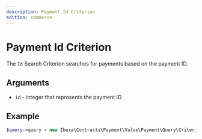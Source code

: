 ```yaml
---
description: Payment Id Criterion
edition: commerce
---
```


# Payment Id Criterion

The `Id` Search Criterion searches for payments based on the payment ID.

## Arguments

- `id` - integer that represents the payment ID

## Example

``` php
$query->query = new Ibexa\Contracts\Payment\Value\Payment\Query\Criterion\Id(2);
```